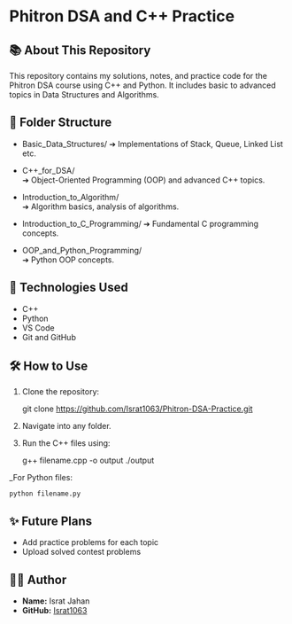 # Phitron DSA and C++ Practice

## 📚 About This Repository
This repository contains my solutions, notes, and practice code for the Phitron DSA course using C++ and Python. It includes basic to advanced topics in Data Structures and Algorithms.


## 📂 Folder Structure
- Basic_Data_Structures/
  ➔ Implementations of Stack, Queue, Linked List etc.

- C++_for_DSA/  
  ➔ Object-Oriented Programming (OOP) and advanced C++ topics.

- Introduction_to_Algorithm/  
  ➔ Algorithm basics, analysis of algorithms.

- Introduction_to_C_Programming/ 
  ➔ Fundamental C programming concepts.

- OOP_and_Python_Programming/  
  ➔ Python OOP concepts.


## 🔧 Technologies Used
- C++
- Python
- VS Code
- Git and GitHub


## 🛠️ How to Use
1. Clone the repository:
    
    git clone https://github.com/Israt1063/Phitron-DSA-Practice.git
    
2. Navigate into any folder.
3. Run the C++ files using:
    
    g++ filename.cpp -o output
    ./output
    

_For Python files:
    
    python filename.py
    

## ✨ Future Plans
- Add practice problems for each topic
- Upload solved contest problems


## 👩‍💻 Author
- **Name:** Israt Jahan
- **GitHub:** [Israt1063](https://github.com/Israt1063)

